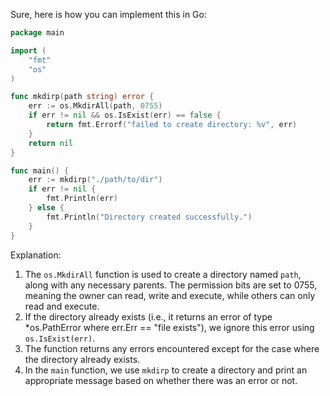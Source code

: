 Sure, here is how you can implement this in Go:

```go
package main

import (
	"fmt"
	"os"
)

func mkdirp(path string) error {
	err := os.MkdirAll(path, 0755)
	if err != nil && os.IsExist(err) == false {
		return fmt.Errorf("failed to create directory: %v", err)
	}
	return nil
}

func main() {
	err := mkdirp("./path/to/dir")
	if err != nil {
		fmt.Println(err)
	} else {
		fmt.Println("Directory created successfully.")
	}
}
```

Explanation:
1. The `os.MkdirAll` function is used to create a directory named `path`, along with any necessary parents. The permission bits are set to 0755, meaning the owner can read, write and execute, while others can only read and execute.
2. If the directory already exists (i.e., it returns an error of type *os.PathError where err.Err == "file exists"), we ignore this error using `os.IsExist(err)`.
3. The function returns any errors encountered except for the case where the directory already exists.
4. In the `main` function, we use `mkdirp` to create a directory and print an appropriate message based on whether there was an error or not.
